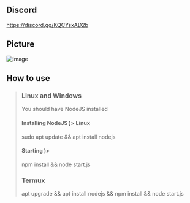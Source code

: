 ## Discord
https://discord.gg/KQCYsxAD2b

## Picture
![image](https://user-images.githubusercontent.com/97077459/159224877-ab364ae4-cdf2-4424-9ac4-49a9315badb5.png)

## How to use
> ### **Linux and Windows**
>
> You should have NodeJS installed
>
> #### Installing NodeJS )> Linux
>
> sudo apt update && apt install nodejs
>
> #### Starting )>
>
> npm install && node start.js
>
> ### **Termux**
>
> apt upgrade && apt install nodejs && npm install && node start.js
